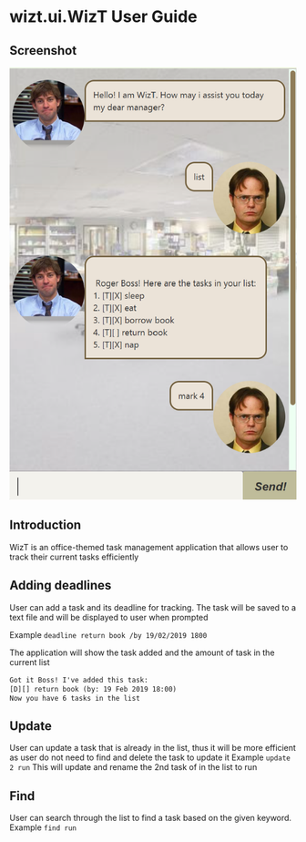 # wizt.ui.WizT User Guide


## Screenshot
![WizT Screenshot](screenshot.png)

## Introduction
WizT is an office-themed task management application that allows user to track their current tasks efficiently

## Adding deadlines
User can add a task and its deadline for tracking. The task will be saved to a text file and will be displayed to user when prompted

Example `deadline return book /by 19/02/2019 1800`

The application will show the task added and the amount of task in the current list
```
Got it Boss! I've added this task:
[D][] return book (by: 19 Feb 2019 18:00)
Now you have 6 tasks in the list
```

## Update
User can update a task that is already in the list, thus it will be more efficient as user do not need to find and delete the task to update it
Example `update 2 run`
This will update and rename the 2nd task of in the list to run 


## Find
User can search through the list to find a task based on the given keyword. 
Example `find run`